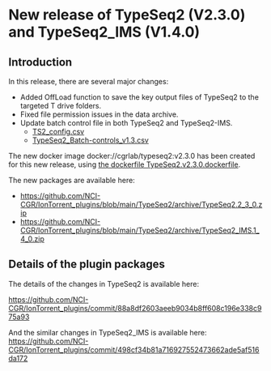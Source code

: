 
# New release of TypeSeq2 (V2.3.0) and TypeSeq2_IMS (V1.4.0)

## Introduction

In this release, there are several major changes:
+ Added OffLoad function to save the key output files of TypeSeq2 to the targeted T drive folders.
+ Fixed file permission issues in the data archive.
+ Update batch control file in both TypeSeq2 and TypeSeq2-IMS.
  + [TS2_config.csv](data/TS2_config.csv)
  + [TypeSeq2_Batch-controls_v1.3.csv](data/TypeSeq2_Batch-controls_v1.3.csv)

The new docker image docker://cgrlab/typeseq2:v2.3.0 has been created for this new release, using [the dockerfile TypeSeq2.v2.3.0.dockerfile](data/TypeSeq2.v2.3.0.dockerfile).

The new packages are available here:
+ https://github.com/NCI-CGR/IonTorrent_plugins/blob/main/TypeSeq2/archive/TypeSeq2.2_3_0.zip
+ https://github.com/NCI-CGR/IonTorrent_plugins/blob/main/TypeSeq2/archive/TypeSeq2_IMS.1_4_0.zip

## Details of the plugin packages
The details of the changes in TypeSeq2 is available here: 

https://github.com/NCI-CGR/IonTorrent_plugins/commit/88a8df2603aeeb9034b8ff608c196e338c975a93

And the similar changes in TypeSeq2_IMS is available here: 
https://github.com/NCI-CGR/IonTorrent_plugins/commit/498cf34b81a716927552473662ade5af516da172